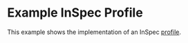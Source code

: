 # Example InSpec Profile

This example shows the implementation of an InSpec [profile](../../docs/profiles.rst).




